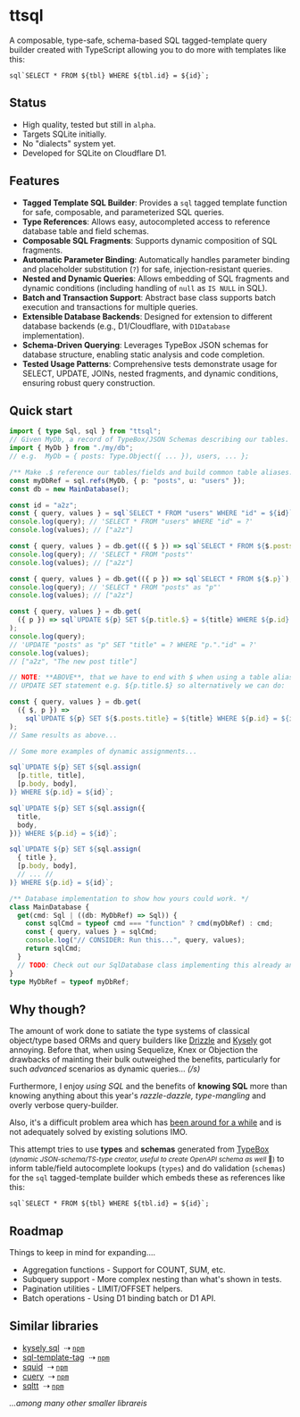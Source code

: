 # ttsql

A composable, type-safe, schema-based SQL tagged-template query builder created
with TypeScript allowing you to do more with templates like this:

``sql`SELECT * FROM ${tbl} WHERE ${tbl.id} = ${id}`;``

## Status

- High quality, tested but still in `alpha`.
- Targets SQLite initially.
- No "dialects" system yet.
- Developed for SQLite on Cloudflare D1.

## Features

- **Tagged Template SQL Builder**: Provides a `sql` tagged template function for
  safe, composable, and parameterized SQL queries.
- **Type References**: Allows easy, autocompleted access to reference database
  table and field schemas.
- **Composable SQL Fragments**: Supports dynamic composition of SQL fragments.
- **Automatic Parameter Binding**: Automatically handles parameter binding and
  placeholder substitution (`?`) for safe, injection-resistant queries.
- **Nested and Dynamic Queries**: Allows embedding of SQL fragments and dynamic
  conditions (including handling of `null` as `IS NULL` in SQL).
- **Batch and Transaction Support**: Abstract base class supports batch
  execution and transactions for multiple queries.
- **Extensible Database Backends**: Designed for extension to different database
  backends (e.g., D1/Cloudflare, with `D1Database` implementation).
- **Schema-Driven Querying**: Leverages TypeBox JSON schemas for database
  structure, enabling static analysis and code completion.
- **Tested Usage Patterns**: Comprehensive tests demonstrate usage for SELECT,
  UPDATE, JOINs, nested fragments, and dynamic conditions, ensuring robust query
  construction.

## Quick start

```ts
import { type Sql, sql } from "ttsql";
// Given MyDb, a record of TypeBox/JSON Schemas describing our tables.
import { MyDb } from "./my/db";
// e.g.  MyDb = { posts: Type.Object({ ... }), users, ... };

/** Make .$ reference our tables/fields and build common table aliases. */
const myDbRef = sql.refs(MyDb, { p: "posts", u: "users" });
const db = new MainDatabase();

const id = "a2z";
const { query, values } = sql`SELECT * FROM "users" WHERE "id" = ${id}`;
console.log(query); // 'SELECT * FROM "users" WHERE "id" = ?'
console.log(values); // ["a2z"]

const { query, values } = db.get(({ $ }) => sql`SELECT * FROM ${$.posts}`);
console.log(query); // 'SELECT * FROM "posts"'
console.log(values); // ["a2z"]

const { query, values } = db.get(({ p }) => sql`SELECT * FROM ${$.p}`);
console.log(query); // 'SELECT * FROM "posts" as "p"'
console.log(values); // ["a2z"]

const { query, values } = db.get(
  ({ p }) => sql`UPDATE ${p} SET ${p.title.$} = ${title} WHERE ${p.id} = ${id}`,
);
console.log(query);
// 'UPDATE "posts" as "p" SET "title" = ? WHERE "p."."id" = ?'
console.log(values);
// ["a2z", "The new post title"]

// NOTE: **ABOVE**, that we have to end with $ when using a table alias in an
// UPDATE SET statement e.g. ${p.title.$} so alternatively we can do:

const { query, values } = db.get(
  ({ $, p }) =>
    sql`UPDATE ${p} SET ${$.posts.title} = ${title} WHERE ${p.id} = ${id}`,
);
// Same results as above...

// Some more examples of dynamic assignments...

sql`UPDATE ${p} SET ${sql.assign(
  [p.title, title],
  [p.body, body],
)} WHERE ${p.id} = ${id}`;

sql`UPDATE ${p} SET ${sql.assign({
  title,
  body,
})} WHERE ${p.id} = ${id}`;

sql`UPDATE ${p} SET ${sql.assign(
  { title },
  [p.body, body],
  // ... //
)} WHERE ${p.id} = ${id}`;

/** Database implementation to show how yours could work. */
class MainDatabase {
  get(cmd: Sql | ((db: MyDbRef) => Sql)) {
    const sqlCmd = typeof cmd === "function" ? cmd(myDbRef) : cmd;
    const { query, values } = sqlCmd;
    console.log("// CONSIDER: Run this...", query, values);
    return sqlCmd;
  }
  // TODO: Check out our SqlDatabase class implementing this already and more...
}
type MyDbRef = typeof myDbRef;
```

## Why though?

The amount of work done to satiate the type systems of classical object/type
based ORMs and query builders like [Drizzle](https://orm.drizzle.team/) and
[Kysely](https://kysely.dev) got annoying. Before that, when using Sequelize,
Knex or Objection the drawbacks of mainting their bulk outweighed the benefits,
particularly for such _advanced_ scenarios as dynamic queries... _(/s)_

Furthermore, I enjoy _using SQL_ and the benefits of **knowing SQL** more than
knowing anything about this year's _razzle-dazzle, type-mangling_ and overly
verbose query-builder.

Also, it's a difficult problem area which has
[been around for a while](https://blog.codinghorror.com/object-relational-mapping-is-the-vietnam-of-computer-science/)
and is not adequately solved by existing solutions IMO.

This attempt tries to use **types** and **schemas** generated from
[TypeBox](https://github.com/sinclairzx81/typebox?tab=readme-ov-file#example)
<small>(_dynamic JSON-schema/TS-type creator, useful to create OpenAPI schema as
well_ 🤔)</small> to inform table/field autocomplete lookups (`types`) and do
validation (`schemas`) for the `sql` tagged-template builder which embeds these
as references like this:

``sql`SELECT * FROM ${tbl} WHERE ${tbl.id} = ${id}`;``

## Roadmap

Things to keep in mind for expanding....

- Aggregation functions - Support for COUNT, SUM, etc.
- Subquery support - More complex nesting than what's shown in tests.
- Pagination utilities - LIMIT/OFFSET helpers.
- Batch operations - Using D1 binding batch or D1 API.

## Similar libraries

- [kysely sql](https://kysely-org.github.io/kysely-apidoc/interfaces/Sql.html)
  &nbsp;⇢&nbsp;[`npm`](http://npmjs.com/package/kysely)
- [sql-template-tag](https://github.com/blakeembrey/sql-template-tag)
  &nbsp;⇢&nbsp;[`npm`](https://www.npmjs.com/package/sql-template-tag)
- [squid](https://github.com/andywer/squid)
  &nbsp;⇢&nbsp;[`npm`](https://www.npmjs.com/package/squid)
- [cuery](https://github.com/Schniz/cuery)
  &nbsp;⇢&nbsp;[`npm`](https://www.npmjs.com/package/cuery)
- [sqltt](https://github.com/bitifet/sqltt)
  &nbsp;⇢&nbsp;[`npm`](https://www.npmjs.com/package/sqltt)

_...among many other smaller librareis_
